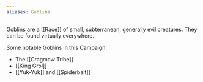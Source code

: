 ```yaml
---
aliases: Goblins
---
```

Goblins are a [[Race]] of small, subterranean, generally evil creatures. They can be found virtually everywhere.

Some notable Goblins in this Campaign:
* The [[Cragmaw Tribe]]
* [[King Grol]]
* [[Yuk-Yuk]] and [[Spiderbait]]